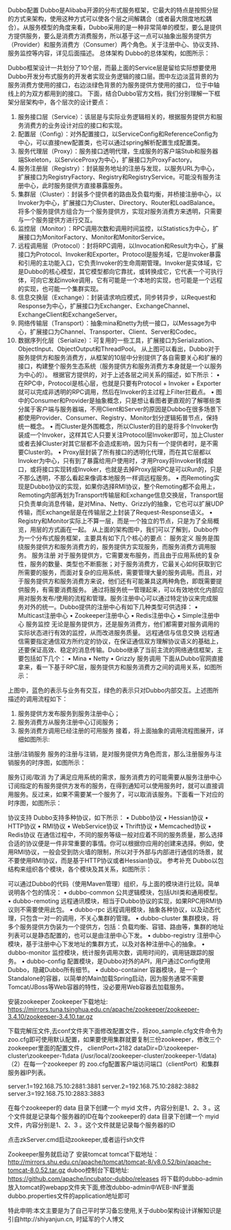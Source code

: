 Dubbo配置
Dubbo是Alibaba开源的分布式服务框架，它最大的特点是按照分层的方式来架构，使用这种方式可以使各个层之间解耦合（或者最大限度地松耦合）。从服务模型的角度来看，Dubbo采用的是一种非常简单的模型，要么是提供方提供服务，要么是消费方消费服务，所以基于这一点可以抽象出服务提供方（Provider）和服务消费方（Consumer）两个角色。关于注册中心、协议支持、服务监控等内容，详见后面描述。
总体架构
Dubbo的总体架构，如图所示：
 
 Dubbo框架设计一共划分了10个层，而最上面的Service层是留给实际想要使用Dubbo开发分布式服务的开发者实现业务逻辑的接口层。图中左边淡蓝背景的为服务消费方使用的接口，右边淡绿色背景的为服务提供方使用的接口， 位于中轴线上的为双方都用到的接口。
下面，结合Dubbo官方文档，我们分别理解一下框架分层架构中，各个层次的设计要点：
1.	服务接口层（Service）：该层是与实际业务逻辑相关的，根据服务提供方和服务消费方的业务设计对应的接口和实现。
2.	配置层（Config）：对外配置接口，以ServiceConfig和ReferenceConfig为中心，可以直接new配置类，也可以通过spring解析配置生成配置类。
3.	服务代理层（Proxy）：服务接口透明代理，生成服务的客户端Stub和服务器端Skeleton，以ServiceProxy为中心，扩展接口为ProxyFactory。
4.	服务注册层（Registry）：封装服务地址的注册与发现，以服务URL为中心，扩展接口为RegistryFactory、Registry和RegistryService。可能没有服务注册中心，此时服务提供方直接暴露服务。
5.	集群层（Cluster）：封装多个提供者的路由及负载均衡，并桥接注册中心，以Invoker为中心，扩展接口为Cluster、Directory、Router和LoadBalance。将多个服务提供方组合为一个服务提供方，实现对服务消费方来透明，只需要与一个服务提供方进行交互。
6.	监控层（Monitor）：RPC调用次数和调用时间监控，以Statistics为中心，扩展接口为MonitorFactory、Monitor和MonitorService。
7.	远程调用层（Protocol）：封将RPC调用，以Invocation和Result为中心，扩展接口为Protocol、Invoker和Exporter。Protocol是服务域，它是Invoker暴露和引用的主功能入口，它负责Invoker的生命周期管理。Invoker是实体域，它是Dubbo的核心模型，其它模型都向它靠扰，或转换成它，它代表一个可执行体，可向它发起invoke调用，它有可能是一个本地的实现，也可能是一个远程的实现，也可能一个集群实现。
8.	信息交换层（Exchange）：封装请求响应模式，同步转异步，以Request和Response为中心，扩展接口为Exchanger、ExchangeChannel、ExchangeClient和ExchangeServer。
9.	网络传输层（Transport）：抽象mina和netty为统一接口，以Message为中心，扩展接口为Channel、Transporter、Client、Server和Codec。
10.	数据序列化层（Serialize）：可复用的一些工具，扩展接口为Serialization、 ObjectInput、ObjectOutput和ThreadPool。
从上图可以看出，Dubbo对于服务提供方和服务消费方，从框架的10层中分别提供了各自需要关心和扩展的接口，构建整个服务生态系统（服务提供方和服务消费方本身就是一个以服务为中心的）。
根据官方提供的，对于上述各层之间关系的描述，如下所示：
•	在RPC中，Protocol是核心层，也就是只要有Protocol + Invoker + Exporter就可以完成非透明的RPC调用，然后在Invoker的主过程上Filter拦截点。
•	图中的Consumer和Provider是抽象概念，只是想让看图者更直观的了解哪些类分属于客户端与服务器端，不用Client和Server的原因是Dubbo在很多场景下都使用Provider、Consumer、Registry、Monitor划分逻辑拓普节点，保持统一概念。
•	而Cluster是外围概念，所以Cluster的目的是将多个Invoker伪装成一个Invoker，这样其它人只要关注Protocol层Invoker即可，加上Cluster或者去掉Cluster对其它层都不会造成影响，因为只有一个提供者时，是不需要Cluster的。
•	Proxy层封装了所有接口的透明化代理，而在其它层都以Invoker为中心，只有到了暴露给用户使用时，才用Proxy将Invoker转成接口，或将接口实现转成Invoker，也就是去掉Proxy层RPC是可以Run的，只是不那么透明，不那么看起来像调本地服务一样调远程服务。
•	而Remoting实现是Dubbo协议的实现，如果你选择RMI协议，整个Remoting都不会用上，Remoting内部再划为Transport传输层和Exchange信息交换层，Transport层只负责单向消息传输，是对Mina、Netty、Grizzly的抽象，它也可以扩展UDP传输，而Exchange层是在传输层之上封装了Request-Response语义。
•	Registry和Monitor实际上不算一层，而是一个独立的节点，只是为了全局概览，用层的方式画在一起。
从上面的架构图中，我们可以了解到，Dubbo作为一个分布式服务框架，主要具有如下几个核心的要点：
服务定义
服务是围绕服务提供方和服务消费方的，服务提供方实现服务，而服务消费方调用服务。
服务注册
对于服务提供方，它需要发布服务，而且由于应用系统的复杂性，服务的数量、类型也不断膨胀；对于服务消费方，它最关心如何获取到它所需要的服务，而面对复杂的应用系统，需要管理大量的服务调用。而且，对于服务提供方和服务消费方来说，他们还有可能兼具这两种角色，即既需要提供服务，有需要消费服务。
通过将服务统一管理起来，可以有效地优化内部应用对服务发布/使用的流程和管理。服务注册中心可以通过特定协议来完成服务对外的统一。Dubbo提供的注册中心有如下几种类型可供选择：
•	Multicast注册中心
•	Zookeeper注册中心
•	Redis注册中心
•	Simple注册中心
服务监控
无论是服务提供方，还是服务消费方，他们都需要对服务调用的实际状态进行有效的监控，从而改进服务质量。
远程通信与信息交换
远程通信需要指定通信双方所约定的协议，在保证通信双方理解协议语义的基础上，还要保证高效、稳定的消息传输。Dubbo继承了当前主流的网络通信框架，主要包括如下几个：
•	Mina
•	Netty
•	Grizzly
服务调用
下面从Dubbo官网直接拿来，看一下基于RPC层，服务提供方和服务消费方之间的调用关系，如图所示：
 

上图中，蓝色的表示与业务有交互，绿色的表示只对Dubbo内部交互。上述图所描述的调用流程如下：
1.	服务提供方发布服务到服务注册中心；
2.	服务消费方从服务注册中心订阅服务；
3.	服务消费方调用已经注册的可用服务
接着，将上面抽象的调用流程图展开，详细如图所示:

 
注册/注销服务
服务的注册与注销，是对服务提供方角色而言，那么注册服务与注销服务的时序图，如图所示：
 
服务订阅/取消
为了满足应用系统的需求，服务消费方的可能需要从服务注册中心订阅指定的有服务提供方发布的服务，在得到通知可以使用服务时，就可以直接调用服务。反过来，如果不需要某一个服务了，可以取消该服务。下面看一下对应的时序图，如图所示：
 
协议支持
Dubbo支持多种协议，如下所示：
•	Dubbo协议
•	Hessian协议
•	HTTP协议
•	RMI协议
•	WebService协议
•	Thrift协议
•	Memcached协议
•	Redis协议
在通信过程中，不同的服务等级一般对应着不同的服务质量，那么选择合适的协议便是一件非常重要的事情。你可以根据你应用的创建来选择。例如，使用RMI协议，一般会受到防火墙的限制，所以对于外部与内部进行通信的场景，就不要使用RMI协议，而是基于HTTP协议或者Hessian协议。
参考补充
Dubbo以包结构来组织各个模块，各个模块及其关系，如图所示：
 
可以通过Dubbo的代码（使用Maven管理）组织，与上面的模块进行比较。简单说明各个包的情况：
•	dubbo-common 公共逻辑模块，包括Util类和通用模型。
•	dubbo-remoting 远程通讯模块，相当于Dubbo协议的实现，如果RPC用RMI协议则不需要使用此包。
•	dubbo-rpc 远程调用模块，抽象各种协议，以及动态代理，只包含一对一的调用，不关心集群的管理。
•	dubbo-cluster 集群模块，将多个服务提供方伪装为一个提供方，包括：负载均衡、容错、路由等，集群的地址列表可以是静态配置的，也可以是由注册中心下发。
•	dubbo-registry 注册中心模块，基于注册中心下发地址的集群方式，以及对各种注册中心的抽象。
•	dubbo-monitor 监控模块，统计服务调用次数，调用时间的，调用链跟踪的服务。
•	dubbo-config 配置模块，是Dubbo对外的API，用户通过Config使用Dubbo，隐藏Dubbo所有细节。
•	dubbo-container 容器模块，是一个Standalone的容器，以简单的Main加载Spring启动，因为服务通常不需要Tomcat/JBoss等Web容器的特性，没必要用Web容器去加载服务。

安装zookeeper
Zookeeper下载地址:
https://mirrors.tuna.tsinghua.edu.cn/apache/zookeeper/zookeeper-3.4.10/zookeeper-3.4.10.tar.gz

下载完解压文件,去conf文件夹下面修改配置文件，将zoo_sample.cfg文件命令为zoo.cfg即可使用默认配置，如果要使用集群就要复制三份zookeeper，修改三个zookeeper里面的配置文件，
clientPort=2182
dataDir=D:\zookeeper-cluster\zookeeper-1\data 
(/usr/local/zookeeper-cluster/zookeeper-1/data)
（2）在每一个zookeeper 的 zoo.cfg配置客户端访问端口（clientPort）和集群服务器IP列表。

server.1=192.168.75.10:2881:3881
server.2=192.168.75.10:2882:3882
server.3=192.168.75.10:2883:3883

在每个zookeeper的 data 目录下创建一个 myid 文件，内容分别是1、2、3 。这个文件就是记录每个服务器的ID在每个zookeeper的 data 目录下创建一个 myid 文件，内容分别是1、2、3 。这个文件就是记录每个服务器的ID

点击zkServer.cmd启动zookeeper,或者运行sh文件

Zookeeper服务就启动了
安装tomcat
		tomcat下载地址：
			http://mirrors.shu.edu.cn/apache/tomcat/tomcat-8/v8.0.52/bin/apache-tomcat-8.0.52.tar.gz
		duboo控制台下载地址:
			https://github.com/apache/incubator-dubbo/releases
将下载的dubbo-admin放入tomcat的webapp文件夹下面,修改dubbo-admin中WEB-INF里面dubbo.properties文件的application地址即可

特此申明:本文主要是为了自己平时学习备忘使用,关于dubbo架构设计详解知识是引自http://shiyanjun.cn, 时延军的个人博文
